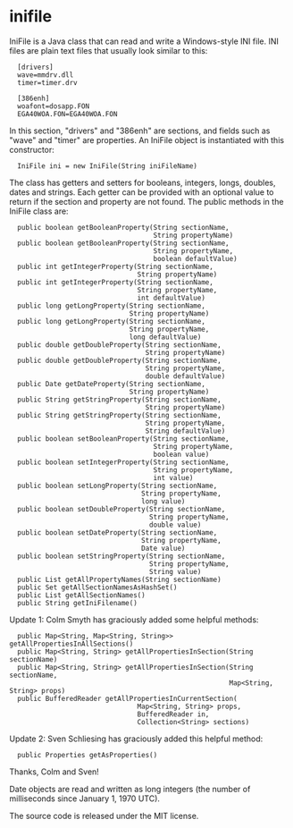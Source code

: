 # inifile
IniFile is a Java class that can read and write a Windows-style INI file. INI files are plain text files that usually look similar to this:

```
  [drivers]
  wave=mmdrv.dll
  timer=timer.drv

  [386enh]
  woafont=dosapp.FON
  EGA40WOA.FON=EGA40WOA.FON
```

In this section, "drivers" and "386enh" are sections, and fields such as "wave" and "timer" are properties. An IniFile object is instantiated with this constructor:

```
  IniFile ini = new IniFile(String iniFileName)
```

The class has getters and setters for booleans, integers, longs, doubles, dates and strings. Each getter can be provided with an optional value to return if the section and property are not found. The public methods in the IniFile class are:

```
  public boolean getBooleanProperty(String sectionName,
                                    String propertyName)
  public boolean getBooleanProperty(String sectionName,
                                    String propertyName,
                                    boolean defaultValue)
  public int getIntegerProperty(String sectionName,
                                String propertyName)
  public int getIntegerProperty(String sectionName,
                                String propertyName,
                                int defaultValue)
  public long getLongProperty(String sectionName,
                              String propertyName)
  public long getLongProperty(String sectionName,
                              String propertyName,
                              long defaultValue)
  public double getDoubleProperty(String sectionName,
                                  String propertyName)
  public double getDoubleProperty(String sectionName,
                                  String propertyName,
                                  double defaultValue)
  public Date getDateProperty(String sectionName,
                              String propertyName)
  public String getStringProperty(String sectionName,
                                  String propertyName)
  public String getStringProperty(String sectionName,
                                  String propertyName,
                                  String defaultValue)
  public boolean setBooleanProperty(String sectionName,
                                    String propertyName,
                                    boolean value)
  public boolean setIntegerProperty(String sectionName,
                                    String propertyName,
                                    int value)
  public boolean setLongProperty(String sectionName,
                                 String propertyName,
                                 long value)
  public boolean setDoubleProperty(String sectionName,
                                   String propertyName,
                                   double value)
  public boolean setDateProperty(String sectionName,
                                 String propertyName,
                                 Date value)
  public boolean setStringProperty(String sectionName,
                                   String propertyName,
                                   String value)
  public List getAllPropertyNames(String sectionName)
  public Set getAllSectionNamesAsHashSet()
  public List getAllSectionNames()
  public String getIniFilename()
```

Update 1: Colm Smyth has graciously added some helpful methods:

```
  public Map<String, Map<String, String>> getAllPropertiesInAllSections()
  public Map<String, String> getAllPropertiesInSection(String sectionName)
  public Map<String, String> getAllPropertiesInSection(String sectionName,
                                                       Map<String, String> props)
  public BufferedReader getAllPropertiesInCurrentSection(
                                Map<String, String> props,
                                BufferedReader in,
                                Collection<String> sections)
```

Update 2: Sven Schliesing has graciously added this helpful method:

```
  public Properties getAsProperties()
```

Thanks, Colm and Sven!

Date objects are read and written as long integers (the number of milliseconds since January 1, 1970 UTC).

The source code is released under the MIT license.
